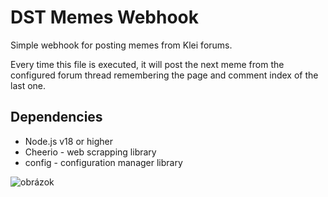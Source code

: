 # DST Memes Webhook
Simple webhook for posting memes from Klei forums.

Every time this file is executed, it will post the next meme from the configured forum thread
remembering the page and comment index of the last one.

## Dependencies
- Node.js v18 or higher
- Cheerio - web scrapping library
- config - configuration manager library

![obrázok](https://github.com/Servacek/dst-memes-webhook/assets/105163129/c1ba9a3d-55d5-423b-8552-e8c603ff2ec1)

